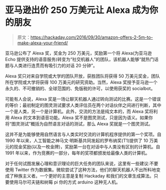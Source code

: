 # 亚马逊出价 250 万美元让 Alexa 成为你的朋友

> 原文：<https://hackaday.com/2016/09/30/amazon-offers-2-5m-to-make-alexa-your-friend/>

亚马逊公布了 Alexa 奖，奖金为 250 万美元，奖励第一个将 Alexa(为亚马逊 Echo 提供支持的语音服务)转变为“社交机器人”的团队，该机器人能够“就热门话题与人类进行连贯而有吸引力的对话 20 分钟”。

Alexa 奖只对来自学院或大学的团队开放，获胜团队将获得 50 万美元奖金，团队所在学院或大学将获得 100 万美元的研究资助。当然，Alexa 奖授予亚马逊一个永久的、不可撤销的、全球范围的、免版税的许可，以使用获奖的 socialbot。

可能有人会说，Alexa 奖是一场让聊天机器人通过转向测试的比赛。这是一个错误的等价；最初制定的图灵测试要求人类评估员在两个对话伙伴之间进行判断，其中一个是人类，另一个是计算机。此外，交流的方法是纯文本的，而 Alexa 奖将利用 Alexa 的文本到语音功能。Alexa 奖不是图灵测试，只是因为语义。如果你将“图灵测试”概括为自然语言对话的测试，那么 Alexa 奖就是一个图灵测试。

这并不是为能够使用自然语言与人类实时交流的计算机程序提供的第一个奖项。自 1990 年以来，人工智能之神马文·明斯基共同发起的罗布纳奖(T1)提供了 10 万美元的现金奖励(以及一枚金牌)，奖励第一台在对话中与人类没有区别的计算机。自 1991 年以来，作为竞赛的一部分，每年的奖项都颁发给最像人类的计算机。

对于任何试图发展心理和意识理论的巨大任务的团队来说，这里有一些建议:不要使用 Twitter 作为数据集。微软尝试了这种方法，他们的聊天机器人不出所料地变成了种族主义者。一个更好的主意是复制 Hackaday 和我们的文章生成算法。只要使用马尔可夫链和树莓 pi 你的方式 arduino 这种无人机。